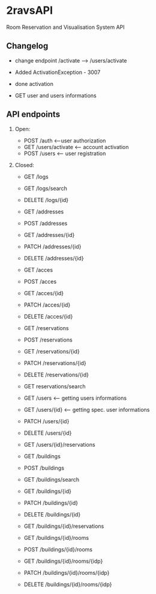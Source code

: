 # 2ravsAPI

Room Reservation and Visualisation System API

## Changelog

-   change endpoint /activate --> /users/activate
-   Added ActivationException - 3007
-   done activation

-   GET user and users informations 

## API endpoints

1. Open:

    - POST /auth <--user authorization
    - GET /users/activate <-- account activation
    - POST /users <-- user registration

2. Closed:

    - GET /logs
    - GET /logs/search
    - DELETE /logs/{id}

    - GET /addresses
    - POST /addresses

    - GET /addresses/{id}
    - PATCH /addresses/{id}
    - DELETE /addresses/{id}

    - GET /acces
    - POST /acces

    - GET /acces/{id}
    - PATCH /acces/{id}
    - DELETE /acces/{id}

    - GET /reservations
    - POST /reservations
    - GET /reservations/{id}
    - PATCH /reservations/{id}
    - DELETE /reservations/{id}

    - GET reservations/search

    - GET /users <-- getting users informations

    - GET /users/{id} <-- getting spec. user informations
    - PATCH /users/{id}
    - DELETE /users/{id}
    - GET /users/{id}/reservations

    - GET /buildings
    - POST /buildings
    - GET /buildings/search

    - GET /buildings/{id}
    - PATCH /buildings/{id}
    - DELETE /buildings/{id}
    - GET /buildings/{id}/reservations

    - GET /buildings/{id}/rooms
    - POST /buildings/{id}/rooms

    - GET /buildings/{id}/rooms/{idp}
    - PATCH /buildings/{id}/rooms/{idp}
    - DELETE /buildings/{id}/rooms/{idp}
